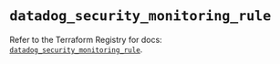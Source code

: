 # `datadog_security_monitoring_rule`

Refer to the Terraform Registry for docs: [`datadog_security_monitoring_rule`](https://registry.terraform.io/providers/datadog/datadog/3.41.0/docs/resources/security_monitoring_rule).
